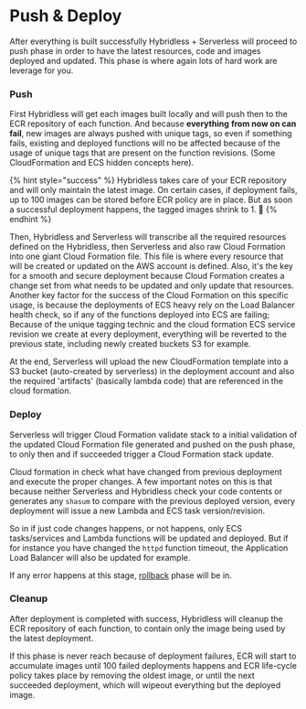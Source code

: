 # Push & Deploy

After everything is built successfully Hybridless + Serverless will proceed to push phase in order to have the latest resources, code and images deployed and updated. This phase is where again lots of hard work are leverage for you. 

### Push

First Hybridless will get each images built locally and will push then to the ECR repository of each function. And because **everything** **from now on can fail**, new images are always pushed with unique tags, so even if something fails, existing and deployed functions will no be affected because of the usage of unique tags that are present on the function revisions. \(Some CloudFormation and ECS hidden concepts here\).

{% hint style="success" %}
Hybridless takes care of your ECR repository and will only maintain the latest image. On certain cases, if deployment fails, up to 100 images can be stored before ECR policy are in place. But as soon a successful deployment happens, the tagged images shrink to 1. 🥳 
{% endhint %}

Then, Hybridless and Serverless will transcribe all the required resources defined on the Hybridless, then Serverless and also raw Cloud Formation into one giant Cloud Formation file. This file is where every resource that will be created or updated on the AWS account is defined. Also, it's the key for a smooth and secure deployment because Cloud Formation creates a change set from what needs to be updated and only update that resources. Another key factor for the success of the Cloud Formation on this specific usage, is because the deployments of ECS heavy rely on the Load Balancer health check, so if any of the functions deployed into ECS are failing; Because of the unique tagging technic and the cloud formation ECS service revision we create at every deployment, everything will be reverted to the previous state, including newly created buckets S3 for example.

At the end, Serverless will upload the new CloudFormation template into a S3 bucket \(auto-created by serverless\) in the deployment account and also the required 'artifacts' \(basically lambda code\) that are referenced in the cloud formation.

### Deploy

Serverless will trigger Cloud Formation validate stack to a initial validation of the updated Cloud Formation file generated and pushed on the push phase, to only then and if succeeded trigger a Cloud Formation stack update.

Cloud formation in check what have changed from previous deployment and execute the proper changes. A few important notes on this is that because neither Serverless and Hybridless check your code contents or generates any `shasum` to compare with the previous deployed version, every deployment will issue a new Lambda and ECS task version/revision. 

So in if just code changes happens, or not happens, only ECS tasks/services and Lambda functions will be updated and deployed. But if for instance you have changed the `httpd` function timeout, the Application Load Balancer will also be updated for example.

If any error happens at this stage, [rollback](rollbacks.md) phase will be in.

### Cleanup

After deployment is completed with success, Hybridless will cleanup the ECR repository of each function, to contain only the image being used by the latest deployment.

If this phase is never reach because of deployment failures, ECR will start to accumulate images until 100 failed deployments happens and ECR life-cycle policy takes place by removing the oldest image, or until the next succeeded deployment, which will wipeout everything but the deployed image.



